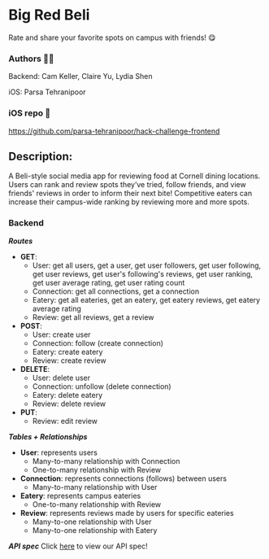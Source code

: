 # Big Red Beli 

Rate and share your favorite spots on campus with friends! 😋

### Authors 🧑‍💻
Backend: Cam Keller, Claire Yu, Lydia Shen

iOS: Parsa Tehranipoor 

### iOS repo 📇
https://github.com/parsa-tehranipoor/hack-challenge-frontend

## Description: 
A Beli-style social media app for reviewing food at Cornell dining locations. Users can rank and review spots they’ve tried, follow friends, and view friends' reviews in order to inform their next bite! Competitive eaters can increase their campus-wide ranking by reviewing more and more spots.

### Backend
***Routes***
- **GET**: 
    - User: get all users, get a user, get user followers, get user following, get user reviews, get user's following's reviews, get user ranking, get user average rating, get user rating count
    - Connection: get all connections, get a connection
    - Eatery: get all eateries, get an eatery, get eatery reviews, get eatery average rating
    - Review: get all reviews, get a review
- **POST**:
    - User: create user
    - Connection: follow (create connection)
    - Eatery: create eatery
    - Review: create review
- **DELETE**:
    - User: delete user
    - Connection: unfollow (delete connection)
    - Eatery: delete eatery
    - Review: delete review
- **PUT**:
    - Review: edit review

***Tables + Relationships***
- **User**: represents users
    - Many-to-many relationship with Connection
    - One-to-many relationship with Review
- **Connection**: represents connections (follows) between users
    - Many-to-many relationship with User
- **Eatery**: represents campus eateries
    - One-to-many relationship with Review
- **Review**: represents reviews made by users for specific eateries
    - Many-to-one relationship with User
    - Many-to-one relationship with Eatery

***API spec***
Click [here](https://docs.google.com/document/d/1cvVmiNQGCx-TmkB7CeLi_-prxknVP0Kliv7s0KwlAjI/edit?usp=sharing) to view our API spec!


<!-- ***Explanation of database & API design***
<img width="1125" alt="Screenshot 2025-04-29 at 11 52 48 PM" src="https://github.com/user-attachments/assets/54e20856-096b-45ae-b4e9-18a6cb287e3f" />

<img width="1116" alt="Screenshot 2025-04-29 at 11 53 05 PM" src="https://github.com/user-attachments/assets/eed39566-ff5b-446c-a24c-96bb92df0c76" /> -->
